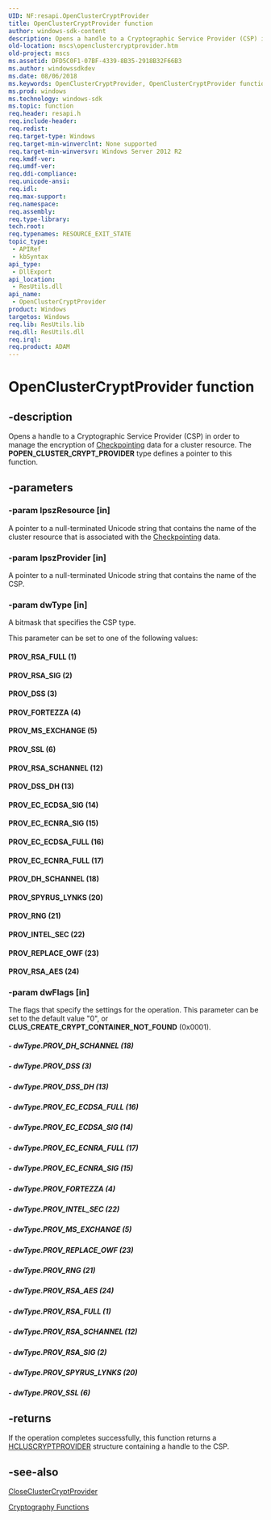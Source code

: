 ```yaml
---
UID: NF:resapi.OpenClusterCryptProvider
title: OpenClusterCryptProvider function
author: windows-sdk-content
description: Opens a handle to a Cryptographic Service Provider (CSP) in order to manage the encryption of Checkpointing data for a cluster resource. The POPEN_CLUSTER_CRYPT_PROVIDER type defines a pointer to this function.
old-location: mscs\openclustercryptprovider.htm
old-project: mscs
ms.assetid: DFD5C0F1-07BF-4339-8B35-2918B32F66B3
ms.author: windowssdkdev
ms.date: 08/06/2018
ms.keywords: OpenClusterCryptProvider, OpenClusterCryptProvider function [Failover Cluster], POPEN_CLUSTER_CRYPT_PROVIDER, POPEN_CLUSTER_CRYPT_PROVIDER function [Failover Cluster], PROV_DH_SCHANNEL, PROV_DSS, PROV_DSS_DH, PROV_EC_ECDSA_FULL, PROV_EC_ECDSA_SIG, PROV_EC_ECNRA_FULL, PROV_EC_ECNRA_SIG, PROV_FORTEZZA, PROV_INTEL_SEC, PROV_MS_EXCHANGE, PROV_REPLACE_OWF, PROV_RNG, PROV_RSA_AES, PROV_RSA_FULL, PROV_RSA_SCHANNEL, PROV_RSA_SIG, PROV_SPYRUS_LYNKS, PROV_SSL, mscs.openclustercryptprovider, resapi/OpenClusterCryptProvider, resapi/POPEN_CLUSTER_CRYPT_PROVIDER
ms.prod: windows
ms.technology: windows-sdk
ms.topic: function
req.header: resapi.h
req.include-header: 
req.redist: 
req.target-type: Windows
req.target-min-winverclnt: None supported
req.target-min-winversvr: Windows Server 2012 R2
req.kmdf-ver: 
req.umdf-ver: 
req.ddi-compliance: 
req.unicode-ansi: 
req.idl: 
req.max-support: 
req.namespace: 
req.assembly: 
req.type-library: 
tech.root: 
req.typenames: RESOURCE_EXIT_STATE
topic_type:
 - APIRef
 - kbSyntax
api_type:
 - DllExport
api_location:
 - ResUtils.dll
api_name:
 - OpenClusterCryptProvider
product: Windows
targetos: Windows
req.lib: ResUtils.lib
req.dll: ResUtils.dll
req.irql: 
req.product: ADAM
---
```


# OpenClusterCryptProvider function


## -description


Opens a handle to a Cryptographic Service Provider (CSP) in order to manage the encryption of <a href="https://msdn.microsoft.com/6031fe2b-d5cb-477e-9d0f-c8c4a14ce02b">Checkpointing</a> data for a cluster resource. The <b>POPEN_CLUSTER_CRYPT_PROVIDER</b> type defines a pointer to this function.


## -parameters




### -param lpszResource [in]

A pointer to a null-terminated Unicode string that contains the name of the cluster resource that is associated with the <a href="https://msdn.microsoft.com/6031fe2b-d5cb-477e-9d0f-c8c4a14ce02b">Checkpointing</a> data.


### -param lpszProvider [in]

A pointer to a null-terminated Unicode string that contains the name of the CSP.


### -param dwType [in]

A bitmask that specifies the CSP type.


This parameter can be set to one of the following values:





#### PROV_RSA_FULL (1)



#### PROV_RSA_SIG (2)



#### PROV_DSS (3)



#### PROV_FORTEZZA (4)



#### PROV_MS_EXCHANGE (5)



#### PROV_SSL (6)



#### PROV_RSA_SCHANNEL (12)



#### PROV_DSS_DH (13)



#### PROV_EC_ECDSA_SIG (14)



#### PROV_EC_ECNRA_SIG (15)



#### PROV_EC_ECDSA_FULL (16)



#### PROV_EC_ECNRA_FULL (17)



#### PROV_DH_SCHANNEL (18)



#### PROV_SPYRUS_LYNKS (20)



#### PROV_RNG (21)



#### PROV_INTEL_SEC (22)



#### PROV_REPLACE_OWF (23)



#### PROV_RSA_AES (24)


### -param dwFlags [in]

The flags that specify the settings for the operation. This parameter can be set to the default value "0", or <b>CLUS_CREATE_CRYPT_CONTAINER_NOT_FOUND</b> (0x0001).


##### - dwType.PROV_DH_SCHANNEL (18)


##### - dwType.PROV_DSS (3)


##### - dwType.PROV_DSS_DH (13)


##### - dwType.PROV_EC_ECDSA_FULL (16)


##### - dwType.PROV_EC_ECDSA_SIG (14)


##### - dwType.PROV_EC_ECNRA_FULL (17)


##### - dwType.PROV_EC_ECNRA_SIG (15)


##### - dwType.PROV_FORTEZZA (4)


##### - dwType.PROV_INTEL_SEC (22)


##### - dwType.PROV_MS_EXCHANGE (5)


##### - dwType.PROV_REPLACE_OWF (23)


##### - dwType.PROV_RNG (21)


##### - dwType.PROV_RSA_AES (24)


##### - dwType.PROV_RSA_FULL (1)


##### - dwType.PROV_RSA_SCHANNEL (12)


##### - dwType.PROV_RSA_SIG (2)


##### - dwType.PROV_SPYRUS_LYNKS (20)


##### - dwType.PROV_SSL (6)


## -returns



If the operation completes successfully, this function returns a <a href="https://msdn.microsoft.com/B1933FA5-CED7-4C11-880E-FC0BAD5DDE45">HCLUSCRYPTPROVIDER</a> structure containing a handle to the CSP.




## -see-also




<a href="https://msdn.microsoft.com/844D991A-6B29-4ADE-8CFE-114FD4AF7C9B">CloseClusterCryptProvider</a>



<a href="https://msdn.microsoft.com/74677418-CA63-4B4E-9844-A3A47AFFAD49">Cryptography Functions</a>
 

 

